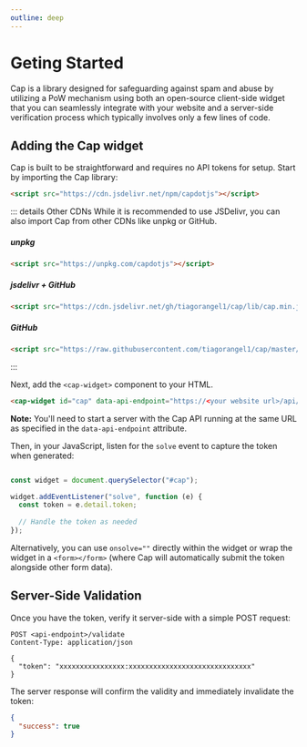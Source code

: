 ```yaml
---
outline: deep
---
```


# Geting Started
Cap is a library designed for safeguarding against spam and abuse by utilizing a PoW mechanism using both an open-source client-side widget that you can seamlessly integrate with your website and a server-side verification process which typically involves only a few lines of code.

## Adding the Cap widget

Cap is built to be straightforward and requires no API tokens for setup. Start by importing the Cap library:

```html
<script src="https://cdn.jsdelivr.net/npm/capdotjs"></script>
```

::: details Other CDNs
While it is recommended to use JSDelivr, you can also import Cap from other CDNs like unpkg or GitHub.

##### unpkg

```html
<script src="https://unpkg.com/capdotjs"></script>
```

##### jsdelivr + GitHub

```html
<script src="https://cdn.jsdelivr.net/gh/tiagorangel1/cap/lib/cap.min.js"></script>
```

##### GitHub

```html
<script src="https://raw.githubusercontent.com/tiagorangel1/cap/master/lib/cap.min.js"></script>
```
:::

Next, add the `<cap-widget>` component to your HTML.

```html
<cap-widget id="cap" data-api-endpoint="https://<your website url>/api/"></cap-widget>
```

**Note:** You'll need to start a server with the Cap API running at the same URL as specified in the `data-api-endpoint` attribute.

Then, in your JavaScript, listen for the `solve` event to capture the token when generated:

```js

const widget = document.querySelector("#cap");

widget.addEventListener("solve", function (e) { 
  const token = e.detail.token;
  
  // Handle the token as needed
});
```

Alternatively, you can use `onsolve=""` directly within the widget or wrap the widget in a `<form></form>` (where Cap will automatically submit the token alongside other form data).


## Server-Side Validation

Once you have the token, verify it server-side with a simple POST request:

```http
POST <api-endpoint>/validate
Content-Type: application/json

{
  "token": "xxxxxxxxxxxxxxxx:xxxxxxxxxxxxxxxxxxxxxxxxxxxxxx"
}
```

The server response will confirm the validity and immediately invalidate the token:

```json
{
  "success": true
}
```